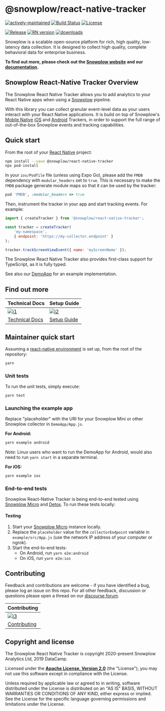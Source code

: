 # @snowplow/react-native-tracker

[![actively-maintained]][tracker-classification]
[![Build Status][gh-actions-image]][gh-actions]
[![License][license-image]][license]

[![Release][release-image]][releases]
[![RN version][react-native-v-image]][react-native-v]
[![downloads][downloads-dm-image]][downloads-dm]

Snowplow is a scalable open-source platform for rich, high quality, low-latency data collection. It is designed to collect high quality, complete behavioral data for enterprise business.

**To find out more, please check out the [Snowplow website][website] and our [documentation][docs].**

## Snowplow React-Native Tracker Overview

The Snowplow React Native Tracker allows you to add analytics to your React Native apps when using a [Snowplow][snowplow] pipeline.

With this library you can collect granular event-level data as your users interact with your React Native applications. It is build on top of Snowplow's [Mobile Native][native-trackers] [iOS][objc-tracker] and [Android][android-tracker] Trackers, in order to support the full range of out-of-the-box Snowplow events and tracking capabilities.

## Quick start

From the root of your [React Native][react-native] project:

```sh
npm install --save @snowplow/react-native-tracker
npx pod-install
```

In your `ios/Podfile` file (unless using Expo Go), please add the `FMDB` dependency with `modular_headers` set to `true`. This is necessary to make the `FMDB` package generate module maps so that it can be used by the tracker:

```rb
pod 'FMDB', :modular_headers => true
```

Then, instrument the tracker in your app and start tracking events. For example:

```javascript
import { createTracker } from '@snowplow/react-native-tracker';

const tracker = createTracker(
    'my-namespace',
    { endpoint: 'https://my-collector.endpoint' }
);

tracker.trackScreenViewEvent({ name: 'myScreenName' });
```

The Snowplow React Native Tracker also provides first-class support for TypeScript, as it is fully typed.

See also our [DemoApp][demoapp] for an example implementation.

## Find out more

| Technical Docs                    | Setup Guide                 |
|-----------------------------------|-----------------------------|
| [![i1][techdocs-image]][techdocs] | [![i2][setup-image]][setup] |
| [Technical Docs][techdocs]        | [Setup Guide][setup]        |

## Maintainer quick start

Assuming a [react-native environment][react-native-environment] is set up, from the root of the repository:

```bash
yarn
```

### Unit tests

To run the unit tests, simply execute:

```sh
yarn test
```

### Launching the example app

Replace "placeholder" with the URI for your Snowplow Mini or other Snowplow collector in `DemoApp/App.js`.

**For Android:**

```bash
yarn example android
```
_Note_: Linux users who want to run the DemoApp for Android, would also need to run `yarn start` in a separate terminal.

**For iOS:**

```bash
yarn example ios
```

### End-to-end tests

Snowplow React-Native Tracker is being end-to-end tested using [Snowplow Micro][snowplow-micro] and [Detox][detox]. To run these tests locally:

#### Testing

1. Start your [Snowplow Micro][snowplow-micro] instance locally.
2. Replace the `placeholder` value for the `collectorEndpoint` variable in `example/src/App.js` (use the network IP address of your computer or ngrok).
3. Start the end-to-end tests:
   * On Android, run `yarn e2e:android`
   * On iOS, run `yarn e2e:ios`

## Contributing

Feedback and contributions are welcome - if you have identified a bug, please log an issue on this repo. For all other feedback, discussion or questions please open a thread on our [discourse forum][discourse].

| Contributing                              |
|-------------------------------------------|
| [![i3][contributing-image]][contributing] |
| [Contributing][contributing]              |

## Copyright and license

The Snowplow React Native Tracker is copyright 2020-present Snowplow Analytics Ltd, 2019 DataCamp.

Licensed under the **[Apache License, Version 2.0][license]** (the "License");
you may not use this software except in compliance with the License.

Unless required by applicable law or agreed to in writing, software
distributed under the License is distributed on an "AS IS" BASIS,
WITHOUT WARRANTIES OR CONDITIONS OF ANY KIND, either express or implied.
See the License for the specific language governing permissions and
limitations under the License.

[tracker-classification]: https://docs.snowplowanalytics.com/docs/collecting-data/collecting-from-own-applications/tracker-maintenance-classification/
[actively-maintained]: https://img.shields.io/static/v1?style=flat&label=Snowplow&message=Actively%20Maintained&color=6638b8&labelColor=9ba0aa&logo=data:image/png;base64,iVBORw0KGgoAAAANSUhEUgAAABAAAAAQCAMAAAAoLQ9TAAAAeFBMVEVMaXGXANeYANeXANZbAJmXANeUANSQAM+XANeMAMpaAJhZAJeZANiXANaXANaOAM2WANVnAKWXANZ9ALtmAKVaAJmXANZaAJlXAJZdAJxaAJlZAJdbAJlbAJmQAM+UANKZANhhAJ+EAL+BAL9oAKZnAKVjAKF1ALNBd8J1AAAAKHRSTlMAa1hWXyteBTQJIEwRgUh2JjJon21wcBgNfmc+JlOBQjwezWF2l5dXzkW3/wAAAHpJREFUeNokhQOCA1EAxTL85hi7dXv/E5YPCYBq5DeN4pcqV1XbtW/xTVMIMAZE0cBHEaZhBmIQwCFofeprPUHqjmD/+7peztd62dWQRkvrQayXkn01f/gWp2CrxfjY7rcZ5V7DEMDQgmEozFpZqLUYDsNwOqbnMLwPAJEwCopZxKttAAAAAElFTkSuQmCC
[gh-actions]: https://github.com/snowplow-incubator/snowplow-react-native-tracker/actions
[gh-actions-image]: https://github.com/snowplow-incubator/snowplow-react-native-tracker/workflows/build/badge.svg?branch=master

[license]: https://www.apache.org/licenses/LICENSE-2.0
[license-image]: https://img.shields.io/badge/license-Apache--2-blue.svg?style=flat

[releases]: https://www.npmjs.com/package/@snowplow/react-native-tracker
[release-image]: https://img.shields.io/npm/v/@snowplow/react-native-tracker

[react-native-v]: https://www.npmjs.com/package/@snowplow/react-native-tracker
[react-native-v-image]: https://img.shields.io/npm/dependency-version/@snowplow/react-native-tracker/peer/react-native

[downloads-dm]: https://www.npmjs.com/package/@snowplow/react-native-tracker
[downloads-dm-image]: https://img.shields.io/npm/dm/@snowplow/react-native-tracker

[website]: https://snowplowanalytics.com
[docs]: https://docs.snowplowanalytics.com
[snowplow]: https://github.com/snowplow/snowplow
[discourse]: https://discourse.snowplowanalytics.com

[techdocs]: https://docs.snowplowanalytics.com/docs/collecting-data/collecting-from-own-applications/react-native-tracker/introduction
[techdocs-image]: https://d3i6fms1cm1j0i.cloudfront.net/github/images/techdocs.png
[setup]: https://docs.snowplowanalytics.com/docs/collecting-data/collecting-from-own-applications/react-native-tracker/quick-start-guide/
[setup-image]: https://d3i6fms1cm1j0i.cloudfront.net/github/images/setup.png

[contributing]: https://github.com/snowplow-incubator/snowplow-react-native-tracker/blob/master/CONTRIBUTING.md
[contributing-image]: https://d3i6fms1cm1j0i.cloudfront.net/github/images/contributing.png

[react-native]: https://reactnative.dev/
[react-native-environment]: https://reactnative.dev/docs/environment-setup
[snowplow-micro]: https://github.com/snowplow-incubator/snowplow-micro
[snowplow-mini]: https://github.com/snowplow/snowplow-mini

[native-trackers]: https://docs.snowplowanalytics.com/docs/collecting-data/collecting-from-own-applications/mobile-trackers/mobile-trackers-v2-0
[objc-tracker]: https://github.com/snowplow/snowplow-objc-tracker
[android-tracker]: https://github.com/snowplow/snowplow-android-tracker

[demoapp]: https://github.com/snowplow-incubator/snowplow-react-native-tracker/tree/master/DemoApp
[gh-actions-workflows]: https://github.com/snowplow-incubator/snowplow-react-native-tracker/tree/master/.github/workflows
[detox]: https://github.com/wix/Detox
[detox-android-env]: https://github.com/wix/Detox/blob/master/docs/Introduction.AndroidDevEnv.md
[detox-ios-env]: https://github.com/wix/Detox/blob/master/docs/Introduction.iOSDevEnv.md
